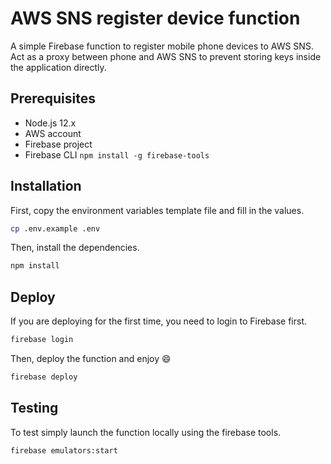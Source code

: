 # AWS SNS register device function

A simple Firebase function to register mobile phone devices to AWS SNS. Act as a proxy between phone and AWS SNS to prevent storing keys inside the application directly.

## Prerequisites

- Node.js 12.x
- AWS account
- Firebase project
- Firebase CLI `npm install -g firebase-tools`

## Installation

First, copy the environment variables template file and fill in the values.

```bash
cp .env.example .env
```

Then, install the dependencies.

```bash
npm install
```

## Deploy
If you are deploying for the first time, you need to login to Firebase first.

```bash
firebase login
```

Then, deploy the function and enjoy :smile:

```bash
firebase deploy
```

## Testing
To test simply launch the function locally using the firebase tools.

```bash
firebase emulators:start
```
